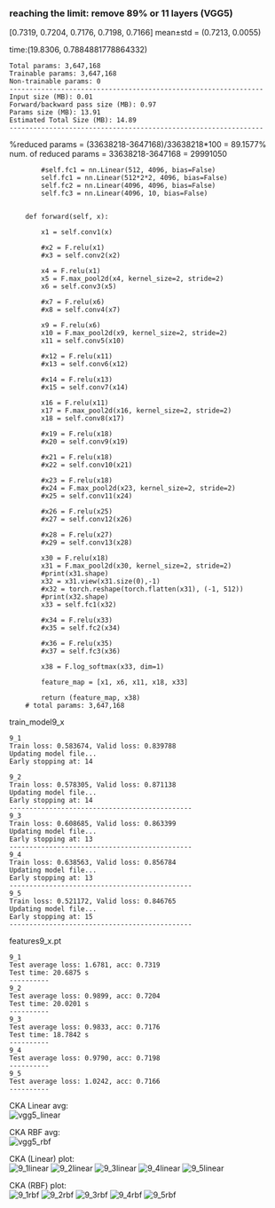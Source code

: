 ### reaching the limit: remove 89% or 11 layers (VGG5)
[0.7319, 0.7204, 0.7176, 0.7198, 0.7166] mean±std = (0.7213, 0.0055)

time:(19.8306, 0.7884881778864332)

```
Total params: 3,647,168
Trainable params: 3,647,168
Non-trainable params: 0
----------------------------------------------------------------
Input size (MB): 0.01
Forward/backward pass size (MB): 0.97
Params size (MB): 13.91
Estimated Total Size (MB): 14.89
----------------------------------------------------------------
```
%reduced params = (33638218-3647168)/33638218\*100 = 89.1577% <br>
num. of reduced params = 33638218-3647168 = 29991050
```
        #self.fc1 = nn.Linear(512, 4096, bias=False)
        self.fc1 = nn.Linear(512*2*2, 4096, bias=False)
        self.fc2 = nn.Linear(4096, 4096, bias=False)
        self.fc3 = nn.Linear(4096, 10, bias=False)
        
        
    def forward(self, x):
        
        x1 = self.conv1(x)
        
        #x2 = F.relu(x1)
        #x3 = self.conv2(x2)
        
        x4 = F.relu(x1)
        x5 = F.max_pool2d(x4, kernel_size=2, stride=2)
        x6 = self.conv3(x5)
        
        #x7 = F.relu(x6)
        #x8 = self.conv4(x7)
        
        x9 = F.relu(x6)
        x10 = F.max_pool2d(x9, kernel_size=2, stride=2)
        x11 = self.conv5(x10)
        
        #x12 = F.relu(x11)
        #x13 = self.conv6(x12)
        
        #x14 = F.relu(x13)
        #x15 = self.conv7(x14)
        
        x16 = F.relu(x11)
        x17 = F.max_pool2d(x16, kernel_size=2, stride=2)
        x18 = self.conv8(x17)
        
        #x19 = F.relu(x18)
        #x20 = self.conv9(x19)
        
        #x21 = F.relu(x18)
        #x22 = self.conv10(x21)
        
        #x23 = F.relu(x18)
        #x24 = F.max_pool2d(x23, kernel_size=2, stride=2)
        #x25 = self.conv11(x24)
        
        #x26 = F.relu(x25)
        #x27 = self.conv12(x26)
        
        #x28 = F.relu(x27)
        #x29 = self.conv13(x28)
        
        x30 = F.relu(x18)
        x31 = F.max_pool2d(x30, kernel_size=2, stride=2)
        #print(x31.shape)
        x32 = x31.view(x31.size(0),-1)
        #x32 = torch.reshape(torch.flatten(x31), (-1, 512))
        #print(x32.shape)
        x33 = self.fc1(x32)
        
        #x34 = F.relu(x33)
        #x35 = self.fc2(x34)
        
        #x36 = F.relu(x35)
        #x37 = self.fc3(x36)
        
        x38 = F.log_softmax(x33, dim=1)
        
        feature_map = [x1, x6, x11, x18, x33]
        
        return (feature_map, x38)
    # total params: 3,647,168
```
train_model9_x
```
9_1
Train loss: 0.583674, Valid loss: 0.839788
Updating model file...
Early stopping at: 14

9_2
Train loss: 0.578305, Valid loss: 0.871138
Updating model file...
Early stopping at: 14
----------------------------------------------
9_3
Train loss: 0.608685, Valid loss: 0.863399
Updating model file...
Early stopping at: 13
----------------------------------------------
9_4
Train loss: 0.638563, Valid loss: 0.856784
Updating model file...
Early stopping at: 13
----------------------------------------------
9_5
Train loss: 0.521172, Valid loss: 0.846765
Updating model file...
Early stopping at: 15
----------------------------------------------
```
features9_x.pt
```
9_1
Test average loss: 1.6781, acc: 0.7319
Test time: 20.6875 s
----------
9_2
Test average loss: 0.9899, acc: 0.7204
Test time: 20.0201 s
----------
9_3
Test average loss: 0.9833, acc: 0.7176
Test time: 18.7842 s
----------
9_4
Test average loss: 0.9790, acc: 0.7198
----------
9_5
Test average loss: 1.0242, acc: 0.7166
----------
```
CKA Linear avg: <br>
![vgg5_linear](vgg5_linear.png)

CKA RBF avg: <br>
![vgg5_rbf](vgg5_rbf.png)

CKA (Linear) plot:<br>
![9_1linear](9_1linear.png) ![9_2linear](9_2linear.png) ![9_3linear](9_3linear.png) ![9_4linear](9_4linear.png) ![9_5linear](9_5linear.png)

CKA (RBF) plot:<br>
![9_1rbf](9_1rbf.png) ![9_2rbf](9_2rbf.png) ![9_3rbf](9_3rbf.png) ![9_4rbf](9_4rbf.png) ![9_5rbf](9_5rbf.png)
